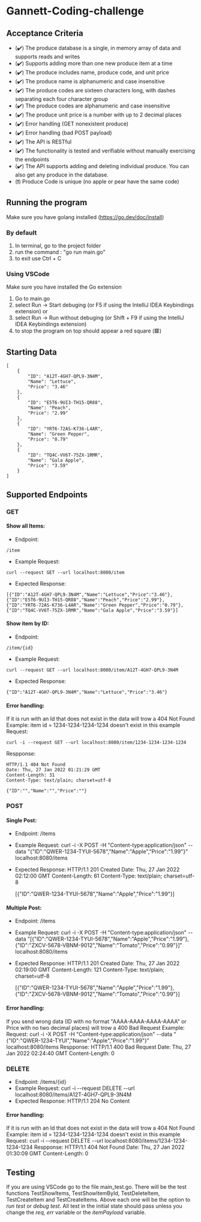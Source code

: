 # Gannett-Coding-challenge

## Acceptance Criteria
 * (✔️) The produce database is a single, in memory array of data and supports reads and writes
 * (✔️) Supports adding more than one new produce item at a time
 * (✔️) The produce includes name, produce code, and unit price
 * (✔️) The produce name is alphanumeric and case insensitive
 * (✔️) The produce codes are sixteen characters long, with dashes separating each four character group
 * (✔️) The produce codes are alphanumeric and case insensitive
 * (✔️) The produce unit price is a number with up to 2 decimal places
 * (✔️) Error handling (GET nonexistent produce)
 * (✔️) Error handling (bad POST payload) 
 * (✔️) The API is RESTful
 * (✔️) The functionality is tested and verifiable without manually exercising the endpoints
 * (✔️) The API supports adding and deleting individual produce. You can also get any produce in the database.
 * (❗) Produce Code is unique (no apple or pear have the same code)

## Running the program
Make sure you have golang installed (https://go.dev/doc/install)
### By default
1. In terminal, go to the project folder
2. run the command : "go run main.go"
3. to exit use Ctrl + C
### Using VSCode
Make sure you have installed the Go extension
1. Go to main.go
2. select Run -> Start debuging (or F5 if using the IntelliJ IDEA Keybindings extension)
    or
2. select Run -> Run without debuging (or Shift + F9 if using the IntelliJ IDEA Keybindings extension)
3. to stop the program on top should appear a red square (🟥)

## Starting Data
```
[
    {
        "ID": "A12T-4GH7-QPL9-3N4M",
        "Name": "Lettuce",
        "Price": "3.46"
    },
    {
        "ID": "E5T6-9UI3-TH15-QR88",
        "Name": "Peach",
        "Price": "2.99"
    },
    {
        "ID": "YRT6-72AS-K736-L4AR",
        "Name": "Green Pepper",
        "Price": "0.79"
    },
    {
        "ID": "TQ4C-VV6T-75ZX-1RMR",
        "Name": "Gala Apple",
        "Price": "3.59"
    }
]
```
## Supported Endpoints
### GET
#### Show all Items:
* Endpoint:
```
/item
```
* Example Request:
```
curl --request GET --url localhost:8080/item
```
* Expected Response:
```
[{"ID":"A12T-4GH7-QPL9-3N4M","Name":"Lettuce","Price":"3.46"},{"ID":"E5T6-9UI3-TH15-QR88","Name":"Peach","Price":"2.99"},{"ID":"YRT6-72AS-K736-L4AR","Name":"Green Pepper","Price":"0.79"},{"ID":"TQ4C-VV6T-75ZX-1RMR","Name":"Gala Apple","Price":"3.59"}]
```

#### Show item by ID:
* Endpoint:
```
/item/{id}
```
* Example Request:
```
curl --request GET --url localhost:8080/item/A12T-4GH7-QPL9-3N4M
```
* Expected Response:
```
{"ID":"A12T-4GH7-QPL9-3N4M","Name":"Lettuce","Price":"3.46"}
```
#### Error handling:
If it is run with an Id that does not exist in the data will trow a 404 Not Found
Example:
item id = 1234-1234-1234-1234 doesn't exist in this example
Request:
```
curl -i --request GET --url localhost:8080/item/1234-1234-1234-1234
```
Respponse:
```
HTTP/1.1 404 Not Found
Date: Thu, 27 Jan 2022 01:21:29 GMT
Content-Length: 31
Content-Type: text/plain; charset=utf-8
    
{"ID":"","Name":"","Price":""}
```
### POST
#### Single Post:
* Endpoint: 
    /items
* Example Request:
    curl -i -X POST -H "Content-type:application/json" --data "{\"ID\":\"QWER-1234-TYUI-5678\",\"Name\":\"Apple\",\"Price\":\"1.99\"}" localhost:8080/items
* Expected Response:
    HTTP/1.1 201 Created
    Date: Thu, 27 Jan 2022 02:12:00 GMT
    Content-Length: 61
    Content-Type: text/plain; charset=utf-8

    [{"ID":"QWER-1234-TYUI-5678","Name":"Apple","Price":"1.99"}]
#### Multiple Post:
* Endpoint: 
    /items
* Example Request:
    curl -i -X POST -H "Content-type:application/json" --data "[{\"ID\":\"QWER-1234-TYUI-5678\",\"Name\":\"Apple\",\"Price\":\"1.99\"},{\"ID\":\"ZXCV-5678-VBNM-9012\",\"Name\":\"Tomato\",\"Price\":\"0.99\"}]" localhost:8080/items
* Expected Response:
   HTTP/1.1 201 Created
    Date: Thu, 27 Jan 2022 02:19:00 GMT
    Content-Length: 121
    Content-Type: text/plain; charset=utf-8

    [{"ID":"QWER-1234-TYUI-5678","Name":"Apple","Price":"1.99"},{"ID":"ZXCV-5678-VBNM-9012","Name":"Tomato","Price":"0.99"}]     
#### Error handling:
If you send wrong data (ID with no format "AAAA-AAAA-AAAA-AAAA" or Price with no two decimal places) will trow a 400 Bad Request
Example:
Request: 
    curl -i -X POST -H "Content-type:application/json" --data "{\"ID\":\"QWER-1234-TYUI\",\"Name\":\"Apple\",\"Price\":\"1.99\"}" localhost:8080/items
Respponse: 
    HTTP/1.1 400 Bad Request
    Date: Thu, 27 Jan 2022 02:24:40 GMT
    Content-Length: 0

### DELETE
* Endpoint: 
    /items/{id}
* Example Request:
    curl -i --request DELETE --url localhost:8080/items/A12T-4GH7-QPL9-3N4M
* Expected Response:
    HTTP/1.1 204 No Content
#### Error handling:
If it is run with an Id that does not exist in the data will trow a 404 Not Found
Example:
item id = 1234-1234-1234-1234 doesn't exist in this example
Request: 
    curl -i --request DELETE --url localhost:8080/items/1234-1234-1234-1234
Respponse:
    HTTP/1.1 404 Not Found
    Date: Thu, 27 Jan 2022 01:30:09 GMT
    Content-Length: 0

## Testing
If you are using VSCode go to the file main_test.go. There will be the test functions TestShowItems, TestShowItemById, TestDeleteItem, TestCreateItem and TestCreateItems. Above each one will be the option to *run test* or *debug test*. All test in the initial state should pass unless you change the *req, err* variable or the *itemPayload* variable.



